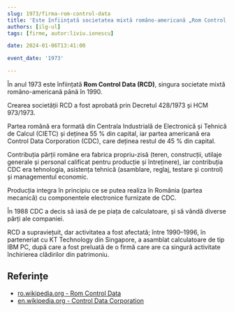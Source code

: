 ```yaml
---
slug: 1973/firma-rom-control-data
title: 'Este înființată societatea mixtă româno-americană „Rom Control Data” (RCD)'
authors: [ilg-ul]
tags: [firme, autor:liviu.ionescu]

date: 2024-01-06T13:41:00

event_date: '1973'

---
```


În anul 1973 este înființată **Rom Control Data (RCD)**, singura societate mixtă româno-americană până în 1990.

<!-- truncate -->

Crearea societății RCD a fost aprobată prin Decretul 428/1973 și HCM 973/1973.

Partea română era formată din Centrala Industrială de Electronică și
Tehnică de Calcul (CIETC) și deținea 55 % din capital, iar partea
americană era Control Data Corporation (CDC), care deținea restul
de 45 % din capital.

Contribuția părții române era fabrica propriu-zisă (teren, construcții,
utilaje generale și personal calificat pentru producție și întreținere),
iar contribuția CDC era tehnologia, asistența tehnică (asamblare,
reglaj, testare și control) și managementul economic.

Producția integra în principiu ce se putea realiza în România
(partea mecanică) cu componentele electronice furnizate de CDC.

În 1988 CDC a decis să iasă de pe piața de calculatoare, și să vândă
diverse părți ale companiei.

RCD a supraviețuit, dar activitatea a fost afectată; între
1990–1996, în parteneriat cu KT Technology din Singapore,
a asamblat calculatoare de tip IBM PC, după care
a fost preluată de o firmă care are ca singură activitate
închirierea clădirilor din patrimoniu.

## Referințe

- [ro.wikipedia.org - Rom Control Data](https://ro.wikipedia.org/wiki/Rom_Control_Data_SRL)
- [en.wikipedia.org - Control Data Corporation](https://en.wikipedia.org/wiki/Control_Data_Corporation)
